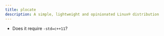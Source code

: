 ```yaml
---
title: plocate
description: A simple, lightweight and opinionated Linux® distribution based on musl libc and toybox
---
```


- Does it require `-std=c++11`?
